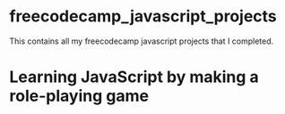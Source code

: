 # freecodecamp_javascript_projects
This contains all my freecodecamp javascript projects that I completed.
# Learning JavaScript by making a role-playing game
